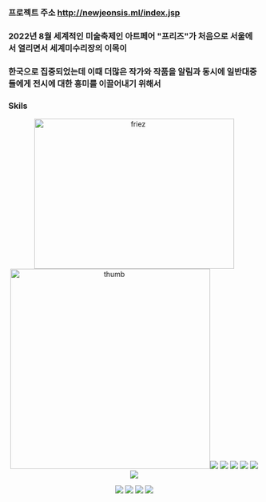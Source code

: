 



### 프로젝트 주소 http://newjeonsis.ml/index.jsp


###  2022년 8월 세계적인 미술축제인 아트페어 "프리즈"가 처음으로 서울에서 열리면서 세계미수리장의 이목이<br>
### 한국으로 집중되었는데 이때 더많은 작가와 작품을 알림과 동시에 일반대중들에게 전시에 대한 흥미를 이끌어내기 위해서
### Skils
 <div align=center>
  <img src="https://user-images.githubusercontent.com/104501394/226114414-e303530e-97f5-4994-baeb-11eab8801cfb.png" width="400px" height="300px" title="200px" alt="friez"></img>
<img src="https://user-images.githubusercontent.com/104501394/226114784-dd2a7070-8021-42b7-aaf1-1ab378860cbe.png" width:"400px" height="400px" alt="thumb"></img 
  
  <img src="https://img.shields.io/badge/Java-red?style=flat&logo=Java&logoColor=white"/> <img src="https://img.shields.io/badge/Spring-green?style=flat&logo=Spring&logoColor=white"/> <img src="https://img.shields.io/badge/JSP-orange?style=flat&logo=JSP&logoColor=white"/> <img src="https://img.shields.io/badge/Oracle-red?style=flat&logo=Oracle&logoColor=white"/> <img src="https://img.shields.io/badge/MariaDB-skyblue?style=flat&logo=MariaDB&logoColor=white"/> <img src="https://img.shields.io/badge/MyBatis-red?style=flat&logo=MyBatis&logoColor=white"/>
 
 
<img src="https://img.shields.io/badge/JavaScript-yellow?style=flat&logo=JavaScript&logoColor=white"/> <img src="https://img.shields.io/badge/Jquery-skyblue?style=flat&logo=Jquery&logoColor=white"/> <img src="https://img.shields.io/badge/Ajax-skyblue?style=flat&logo=Ajax&logoColor=white"/>  <img src="https://img.shields.io/badge/BootStrap-purple?style=flat&logo=BootStrap&logoColor=white"/> </div>

